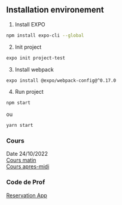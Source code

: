 ## Installation environement
1. Install EXPO
```bash
npm install expo-cli --global
```
2. Init project
```bash
expo init project-test
```
3. Install webpack
```bash
expo install @expo/webpack-config@^0.17.0
```
4. Run project
```bash
npm start 
```
ou
```bash
yarn start
```

### Cours
Date 24/10/2022 <br>
[Cours matin](https://docs.google.com/presentation/d/14YxatS-TM-XbnmC8EtpOcnL9QEDJuRo0AZ-IiprRQsM/edit)
<br>
[Cours apres-midi](https://docs.google.com/presentation/d/1K-YcuKeVGqGApW-cCNz_-HTJzabrqlXwzAqOucPzITs/edit)

### Code de Prof
[Reservation App](https://gitlab.com/joan.g.francois/reservationapp)

